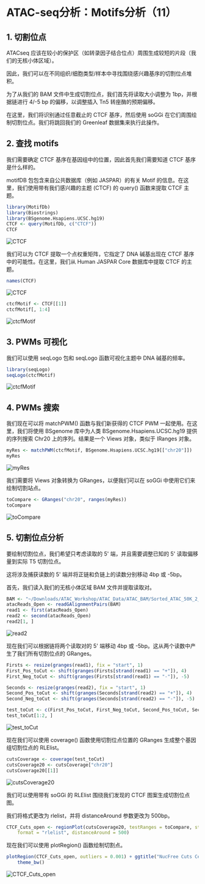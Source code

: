 # ATAC-seq分析：Motifs分析（11）



## 1. 切割位点

ATACseq 应该在较小的保护区（如转录因子结合位点）周围生成较短的片段（我们的无核小体区域）。

因此，我们可以在不同组织/细胞类型/样本中寻找围绕感兴趣基序的切割位点堆积。

为了从我们的 BAM 文件中生成切割位点，我们首先将读取大小调整为 1bp，并根据链进行 4/-5 bp 的偏移，以调整插入 Tn5 转座酶的预期偏移。

在这里，我们将识别通过任意截止的 CTCF 基序，然后使用 soGGi 在它们周围绘制切割位点。我们将跳回我们的 Greenleaf 数据集来执行此操作。



## 2. 查找 motifs

我们需要确定 CTCF 基序在基因组中的位置，因此首先我们需要知道 CTCF 基序是什么样的。

motifDB 包包含来自公共数据库（例如 JASPAR）的有关 Motif 的信息。在这里，我们使用带有我们感兴趣的主题 (CTCF) 的 query() 函数来提取 CTCF 主题。

```R
library(MotifDb)
library(Biostrings)
library(BSgenome.Hsapiens.UCSC.hg19)
CTCF <- query(MotifDb, c("CTCF"))
CTCF
```

![CTCF](https://swindler-typora.oss-cn-chengdu.aliyuncs.com/typora_imgs/image-20230103170943522.png)



我们可以为 CTCF 提取一个点权重矩阵，它指定了 DNA 碱基出现在 CTCF 基序中的可能性。在这里，我们从 Human JASPAR Core 数据库中提取 CTCF 的主题。

```R
names(CTCF)
```

![CTCF](https://swindler-typora.oss-cn-chengdu.aliyuncs.com/typora_imgs/image-20230103171003130.png)



```R
ctcfMotif <- CTCF[[1]]
ctcfMotif[, 1:4]
```

![ctcfMotif](https://swindler-typora.oss-cn-chengdu.aliyuncs.com/typora_imgs/image-20230103171014615.png)



## 3. PWMs 可视化

我们可以使用 seqLogo 包和 seqLogo 函数可视化主题中 DNA 碱基的频率。

```R
library(seqLogo)
seqLogo(ctcfMotif)
```

![ctcfMotif](https://swindler-typora.oss-cn-chengdu.aliyuncs.com/typora_imgs/image-20230103171045075.png)



## 4. PWMs 搜索

我们现在可以将 matchPWM() 函数与我们新获得的 CTCF PWM 一起使用。在这里，我们将使用 BSgenome 库中为人类 BSgenome.Hsapiens.UCSC.hg19 提供的序列搜索 Chr20 上的序列。结果是一个 Views 对象，类似于 IRanges 对象。

```R
myRes <- matchPWM(ctcfMotif, BSgenome.Hsapiens.UCSC.hg19[["chr20"]])
myRes
```

![myRes](https://swindler-typora.oss-cn-chengdu.aliyuncs.com/typora_imgs/image-20230103171138595.png)



我们需要将 Views 对象转换为 GRanges，以便我们可以在 soGGi 中使用它们来绘制切割站点。

```R
toCompare <- GRanges("chr20", ranges(myRes))
toCompare
```

![toCompare](https://swindler-typora.oss-cn-chengdu.aliyuncs.com/typora_imgs/image-20230103171200230.png)



## 5. 切割位点分析

要绘制切割位点，我们希望只考虑读取的 5' 端，并且需要调整已知的 5' 读取偏移量到实际 T5 切割位点。

这将涉及捕获读数的 5' 端并将正链和负链上的读数分别移动 4bp 或 -5bp。

首先，我们读入我们的无核小体区域 BAM 文件并提取读取对。

```R
BAM <- "~/Downloads/ATAC_Workshop/ATAC_Data/ATAC_BAM/Sorted_ATAC_50K_2_openRegions.bam"
atacReads_Open <- readGAlignmentPairs(BAM)
read1 <- first(atacReads_Open)
read2 <- second(atacReads_Open)
read2[1, ]
```

![read2](https://swindler-typora.oss-cn-chengdu.aliyuncs.com/typora_imgs/image-20230103171241821.png)



现在我们可以根据链将两个读取对的 5' 端移动 4bp 或 -5bp。这从两个读数中产生了我们所有切割位点的 GRanges。

```R
Firsts <- resize(granges(read1), fix = "start", 1)
First_Pos_toCut <- shift(granges(Firsts[strand(read1) == "+"]), 4)
First_Neg_toCut <- shift(granges(Firsts[strand(read1) == "-"]), -5)

Seconds <- resize(granges(read2), fix = "start", 1)
Second_Pos_toCut <- shift(granges(Seconds[strand(read2) == "+"]), 4)
Second_Neg_toCut <- shift(granges(Seconds[strand(read2) == "-"]), -5)

test_toCut <- c(First_Pos_toCut, First_Neg_toCut, Second_Pos_toCut, Second_Neg_toCut)
test_toCut[1:2, ]
```

![test_toCut](https://swindler-typora.oss-cn-chengdu.aliyuncs.com/typora_imgs/image-20230103171301429.png)



现在我们可以使用 coverage() 函数使用切割位点位置的 GRanges 生成整个基因组切割位点的 RLElist。

```R
cutsCoverage <- coverage(test_toCut)
cutsCoverage20 <- cutsCoverage["chr20"]
cutsCoverage20[[1]]
```

![cutsCoverage20](https://swindler-typora.oss-cn-chengdu.aliyuncs.com/typora_imgs/image-20230103171336113.png)



我们可以使用带有 soGGi 的 RLElist 围绕我们发现的 CTCF 图案生成切割位点图。

我们将格式更改为 rlelist，并将 distanceAround 参数更改为 500bp。

```R
CTCF_Cuts_open <- regionPlot(cutsCoverage20, testRanges = toCompare, style = "point",
    format = "rlelist", distanceAround = 500)
```

现在我们可以使用 plotRegion() 函数绘制切割点。

```R
plotRegion(CTCF_Cuts_open, outliers = 0.001) + ggtitle("NucFree Cuts Centred on CTCF") +
    theme_bw()
```

![CTCF_Cuts_open](https://swindler-typora.oss-cn-chengdu.aliyuncs.com/typora_imgs/image-20230103171436343.png)